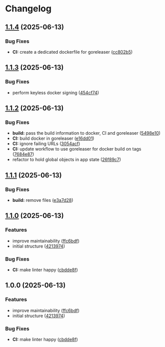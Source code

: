 # Changelog

## [1.1.4](https://github.com/meysam81/healthchecks-client/compare/v1.1.3...v1.1.4) (2025-06-13)


### Bug Fixes

* **CI:** create a dedicated dockerfile for goreleaser ([cc802b5](https://github.com/meysam81/healthchecks-client/commit/cc802b58b9326a987605a81938035a5df8fdc279))

## [1.1.3](https://github.com/meysam81/healthchecks-client/compare/v1.1.2...v1.1.3) (2025-06-13)


### Bug Fixes

* perform keyless docker signing ([454cf74](https://github.com/meysam81/healthchecks-client/commit/454cf7498fc99daab041c00754a94b8f85627690))

## [1.1.2](https://github.com/meysam81/healthchecks-client/compare/v1.1.1...v1.1.2) (2025-06-13)


### Bug Fixes

* **build:** pass the build information to docker, CI and goreleaser ([5498e10](https://github.com/meysam81/healthchecks-client/commit/5498e10571619e33d4c34ea16fb458fa9ce3d5ad))
* **CI:** build docker in goreleaser ([e16dd01](https://github.com/meysam81/healthchecks-client/commit/e16dd010e1eee8448903fddac6c92f2a68c3b3f2))
* **CI:** ignore failing URLs ([3054acf](https://github.com/meysam81/healthchecks-client/commit/3054acf25babaf4c53668dbc74a0bd5883e6ac5b))
* **CI:** update workflow to use goreleaser for docker build on tags ([7684e87](https://github.com/meysam81/healthchecks-client/commit/7684e8786285e4acf10dfdb633f15f3d22442178))
* refactor to hold global objects in app state ([26f89c7](https://github.com/meysam81/healthchecks-client/commit/26f89c7c2fa7edd0abdbe078b0abaf209f5a8879))

## [1.1.1](https://github.com/meysam81/healthchecks-client/compare/v1.1.0...v1.1.1) (2025-06-13)


### Bug Fixes

* **build:** remove files ([e3a7d28](https://github.com/meysam81/healthchecks-client/commit/e3a7d28dac4ca3d491fc33ca27bc13d6de4d5d62))

## [1.1.0](https://github.com/meysam81/healthchecks-client/compare/v1.0.0...v1.1.0) (2025-06-13)


### Features

* improve maintainability ([ffc6bdf](https://github.com/meysam81/healthchecks-client/commit/ffc6bdf2339c8a49d1518021af9932601674cb1a))
* initial structure ([4213974](https://github.com/meysam81/healthchecks-client/commit/4213974757a5aff6d52d5e749a78a9a2c021eb12))


### Bug Fixes

* **CI:** make linter happy ([cbdde8f](https://github.com/meysam81/healthchecks-client/commit/cbdde8f46453120976d555a9078fcfb8b4ef2587))

## 1.0.0 (2025-06-13)


### Features

* improve maintainability ([ffc6bdf](https://github.com/meysam81/healthchecks-client/commit/ffc6bdf2339c8a49d1518021af9932601674cb1a))
* initial structure ([4213974](https://github.com/meysam81/healthchecks-client/commit/4213974757a5aff6d52d5e749a78a9a2c021eb12))


### Bug Fixes

* **CI:** make linter happy ([cbdde8f](https://github.com/meysam81/healthchecks-client/commit/cbdde8f46453120976d555a9078fcfb8b4ef2587))
